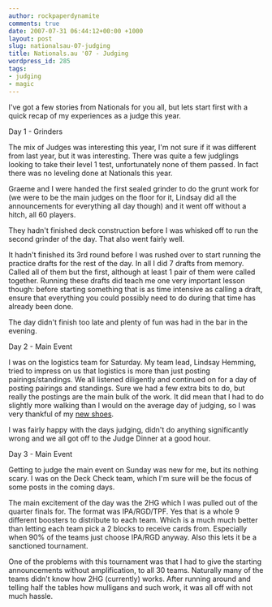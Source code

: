 ```yaml
---
author: rockpaperdynamite
comments: true
date: 2007-07-31 06:44:12+00:00 +1000
layout: post
slug: nationalsau-07-judging
title: Nationals.au '07 - Judging
wordpress_id: 285
tags:
- judging
- magic
---
```


I've got a few stories from Nationals for you all, but lets start first with a quick recap of my experiences as a judge this year.

Day 1 - Grinders

The mix of Judges was interesting this year, I'm not sure if it was different from last year, but it was interesting. There was quite a few judglings looking to take their level 1 test, unfortunately none of them passed. In fact there was no leveling done at Nationals this year.<!-- more -->

Graeme and I were handed the first sealed grinder to do the grunt work for (we were to be the main judges on the floor for it, Lindsay did all the announcements for everything all day though) and it went off without a hitch, all 60 players.

They hadn't finished deck construction before I was whisked off to run the second grinder of the day.  That also went fairly well.

It hadn't finished its 3rd round before I was rushed over to start running the practice drafts for the rest of the day. In all I did 7 drafts from memory. Called all of them but the first, although at least 1 pair of them were called together. Running these drafts did teach me one very important lesson though: before starting something that is as time intensive as calling a draft, ensure that everything you could possibly need to do during that time has already been done.

The day didn't finish too late and plenty of fun was had in the bar in the evening.

Day 2 - Main Event

I was on the logistics team for Saturday. My team lead, Lindsay Hemming, tried to impress on us that logistics is more than just posting pairings/standings. We all listened diligently and continued on for a day of posting pairings and standings. Sure we had a few extra bits to do, but really the postings are the main bulk of the work. It did mean that I had to do slightly more walking than I would on the average day of judging, so I was very thankful of my [new shoes](http://www.theathletesfoot.com.au/content.cfm?pid=12706).

I was fairly happy with the days judging, didn't do anything significantly wrong and we all got off to the Judge Dinner at a good hour.

Day 3 - Main Event

Getting to judge the main event on Sunday was new for me, but its nothing scary.  I was on the Deck Check team, which I'm sure will be the focus of some posts in the coming days.

The main excitement of the day was the 2HG which I was pulled out of the quarter finals for. The format was IPA/RGD/TPF. Yes that is a whole 9 different boosters to distribute to each team. Which is a much much better than letting each team pick a 2 blocks to receive cards from. Especially when 90% of the teams just choose IPA/RGD anyway. Also this lets it be a sanctioned tournament.

One of the problems with this tournament was that I had to give the starting announcements without amplification, to all 30 teams. Naturally many of the teams didn't know how 2HG (currently) works. After running around and telling half the tables how mulligans and such work, it was all off with not much hassle.

